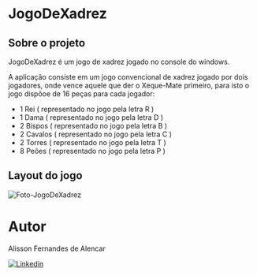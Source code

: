 # JogoDeXadrez



## Sobre o projeto

JogoDeXadrez é um jogo de xadrez jogado no console do windows.

A aplicação consiste em um jogo convencional de xadrez jogado por dois jogadores, onde vence aquele que der o Xeque-Mate primeiro, 
para isto o jogo dispõoe de 16 peças para cada jogador: 
- 1 Rei ( representado no jogo pela letra R )
- 1 Dama ( representado no jogo pela letra D )
- 2 Bispos ( representado no jogo pela letra B )
- 2 Cavalos ( representado no jogo pela letra C )
- 2 Torres ( representado no jogo pela letra T )
- 8 Peões ( representado no jogo pela letra P )

## Layout do jogo 
![Foto-JogoDeXadrez](https://user-images.githubusercontent.com/65856244/123870403-a9670980-d908-11eb-8833-8ba775bcec17.PNG)



# Autor

Alisson Fernandes de Alencar

<a href="https://www.linkedin.com/in/alisson-fernandes-de-alencar">
<img src="https://img.shields.io/badge/-LinkedIn-0270AD?style=flat-square&logo=Linkedin&logoColor=white&link=https://www.linkedin.com/in/alisson-fernandes-de-alencar" alt="Linkedin"/>
</a>
